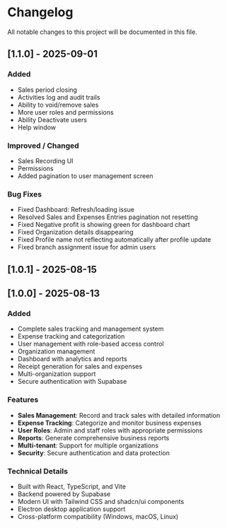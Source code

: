 # Changelog

All notable changes to this project will be documented in this file.

## [1.1.0] - 2025-09-01

### Added

- Sales period closing
- Activities log and audit trails
- Ability to void/remove sales
- More user roles and permissions
- Ability Deactivate users
- Help window

### Improved / Changed

- Sales Recording UI
- Permissions
- Added pagination to user management screen

### Bug Fixes

- Fixed Dashboard: Refresh/loading issue
- Resolved Sales and Expenses Entries pagination not resetting
- Fixed Negative profit is showing green for dashboard chart
- Fixed Organization details disappearing
- Fixed Profile name not reflecting automatically after profile update
- Fixed branch assignment issue for admin users


## [1.0.1] - 2025-08-15

## [1.0.0] - 2025-08-13

### Added

- Complete sales tracking and management system
- Expense tracking and categorization
- User management with role-based access control
- Organization management
- Dashboard with analytics and reports
- Receipt generation for sales and expenses
- Multi-organization support
- Secure authentication with Supabase

### Features

- **Sales Management**: Record and track sales with detailed information
- **Expense Tracking**: Categorize and monitor business expenses
- **User Roles**: Admin and staff roles with appropriate permissions
- **Reports**: Generate comprehensive business reports
- **Multi-tenant**: Support for multiple organizations
- **Security**: Secure authentication and data protection

### Technical Details

- Built with React, TypeScript, and Vite
- Backend powered by Supabase
- Modern UI with Tailwind CSS and shadcn/ui components
- Electron desktop application support
- Cross-platform compatibility (Windows, macOS, Linux)
